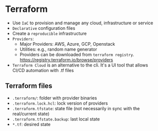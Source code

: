 # Terraform

- Use `IaC` to provision and manage any cloud, infrastructure or service
- `Declarative` configuration files
- Create a `reproducible` infrastructure
- `Providers`:
  - Major Providers: AWS, Azure, GCP, Openstack
  - Utilities: e.g., random name generator
  - Providers can be downloaded from `terraform registry`. <https://registry.terraform.io/browse/providers>
- `Terraform Cloud` is an alternative to the cli. It's a UI tool that allows CI/CD automation with .tf files

## Terraform files

- `.terraform/`: folder with provider binaries
- `.terraform.lock.hcl`: lock version of providers
- `.terraform.tfstate`: state file (not necessarily in sync with the real/current state)
- `.terraform.tfstate.backup`: last local state
- `*.tf`: desired state
